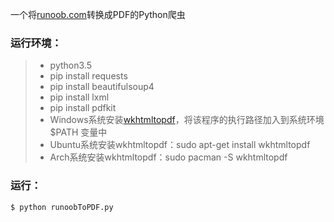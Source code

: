 ﻿
一个将[runoob.com](http://www.runoob.com)转换成PDF的Python爬虫

### 运行环境：
> * python3.5
> * pip install requests
> * pip install beautifulsoup4
> * pip install lxml
> * pip install pdfkit
> * Windows系统安装[wkhtmltopdf](http://wkhtmltopdf.org/downloads.html)，将该程序的执行路径加入到系统环境 $PATH 变量中
> * Ubuntu系统安装wkhtmltopdf：sudo apt-get install wkhtmltopdf
> * Arch系统安装wkhtmltopdf：sudo pacman -S wkhtmltopdf

### 运行：
```shell
$ python runoobToPDF.py
```